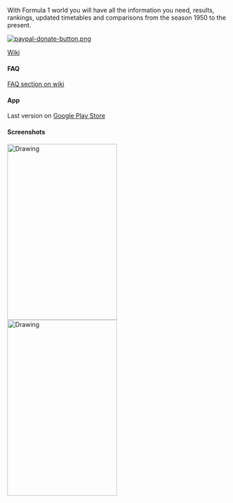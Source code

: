 With Formula 1 world you will have all the information you need, results, rankings, updated timetables and comparisons from the season 1950 to the present.

[![paypal-donate-button.png](https://bitbucket.org/repo/A7orjK/images/4010477437-paypal-donate-button.png)](https://www.paypal.me/GianlucaFattarsi)

[Wiki](https://github.com/fattazzo/formula-1-world/wiki)

#### FAQ
[FAQ section on wiki](https://github.com/fattazzo/formula-1-world/wiki/faq)

#### App
Last version on [Google Play Store](https://play.google.com/store/apps/details?id=com.gmail.fattazzo.formula1world)

#### Screenshots

<a href="https://github.com/fattazzo/formula-1-world/wiki/images/sez_princ2.png" target="_blank">
<img align="left" src="https://github.com/fattazzo/formula-1-world/wiki/images/sez_princ2.png" alt="Drawing" width="250" height="400"/>
</a>

<a href="https://github.com/fattazzo/formula-1-world/wiki/images/drivers.png" target="_blank">
<img align="left" src="https://github.com/fattazzo/formula-1-world/wiki/images/drivers.png" alt="Drawing" width="250" height="400"/>
</a>